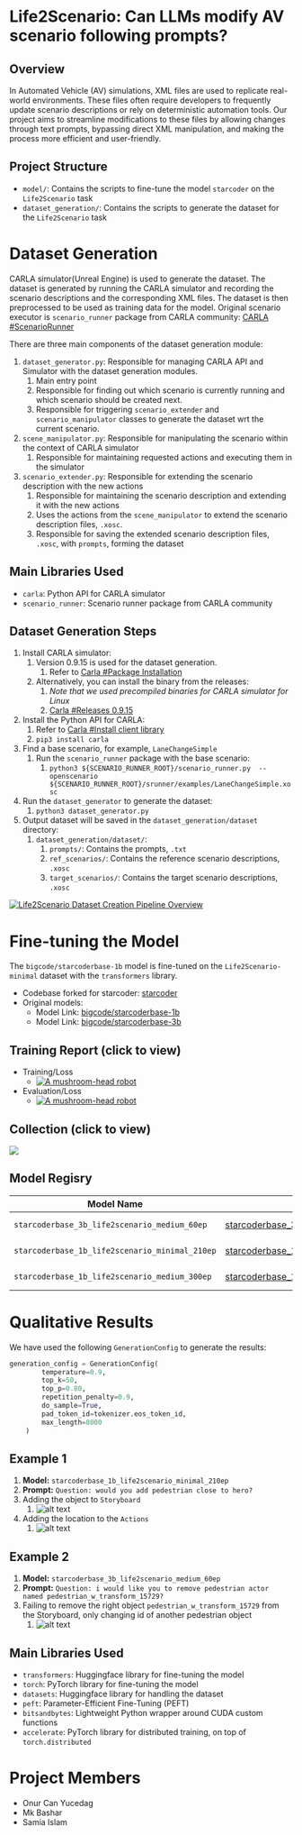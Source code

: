 # Life2Scenario: Can LLMs modify AV scenario following prompts?

## Overview
In Automated Vehicle (AV) simulations, XML files are used to replicate real-world environments. These
files often require developers to frequently update scenario descriptions or rely on deterministic automation
tools. Our project aims to streamline modifications to these files by allowing changes through text prompts,
bypassing direct XML manipulation, and making the process more efficient and user-friendly.

## Project Structure
- `model/`: Contains the scripts to fine-tune the model `starcoder` on the `Life2Scenario` task
- `dataset_generation/`: Contains the scripts to generate the dataset for the `Life2Scenario` task

# Dataset Generation
CARLA simulator(Unreal Engine) is used to generate the dataset. The dataset is generated by running the CARLA simulator and recording the scenario descriptions and the corresponding XML files. The dataset is then preprocessed to be used as training data for the model. Original scenario executor is `scenario_runner` package from CARLA community: [CARLA #ScenarioRunner](https://github.com/carla-simulator/scenario_runner)

There are three main components of the dataset generation module:
1. `dataset_generator.py`: Responsible for managing CARLA API and Simulator with the dataset generation modules.
   1. Main entry point
   2. Responsible for finding out which scenario is currently running and which scenario should be created next.
   3. Responsible for triggering `scenario_extender` and `scenario_manipulator` classes to generate the dataset wrt the current scenario.
2. `scene_manipulator.py`: Responsible for manipulating the scenario within the context of CARLA simulator
   1. Responsible for maintaining requested actions and executing them in the simulator
3. `scenario_extender.py`: Responsible for extending the scenario description with the new actions
   1. Responsible for maintaining the scenario description and extending it with the new actions
   2. Uses the actions from the `scene_manipulator` to extend the scenario description files, `.xosc`.
   3. Responsible for saving the extended scenario description files, `.xosc`, with `prompts`, forming the dataset

## Main Libraries Used
- `carla`: Python API for CARLA simulator
- `scenario_runner`: Scenario runner package from CARLA community

## Dataset Generation Steps
1. Install CARLA simulator:
   1. Version 0.9.15 is used for the dataset generation. 
      1. Refer to [Carla #Package Installation](https://carla.readthedocs.io/en/latest/start_quickstart/#carla-installation)
   2. Alternatively, you can install the binary from the releases:
      1. _Note that we used precompiled binaries for CARLA simulator for Linux_
      2. [Carla #Releases 0.9.15](https://github.com/carla-simulator/carla/releases/tag/0.9.15)
2. Install the Python API for CARLA:
   1. Refer to [Carla #Install client library](https://carla.readthedocs.io/en/latest/start_quickstart/#carla-installation)
   2. `pip3 install carla`
3. Find a base scenario, for example, `LaneChangeSimple`
   1. Run the `scenario_runner` package with the base scenario:
      1. `python3 ${SCENARIO_RUNNER_ROOT}/scenario_runner.py  --openscenario ${SCENARIO_RUNNER_ROOT}/srunner/examples/LaneChangeSimple.xosc`
4. Run the `dataset_generator` to generate the dataset:
   1. `python3 dataset_generator.py`
5. Output dataset will be saved in the `dataset_generation/dataset` directory:
   1. `dataset_generation/dataset/`:
      1. `prompts/`: Contains the prompts, `.txt`
      2. `ref_scenarios/`: Contains the reference scenario descriptions, `.xosc`
      3. `target_scenarios/`: Contains the target scenario descriptions, `.xosc`

[![Life2Scenario Dataset Creation Pipeline Overview](https://img.youtube.com/vi/Fdeo5Of0PZ4/0.jpg)](https://www.youtube.com/watch?v=Fdeo5Of0PZ4)


# Fine-tuning the Model
The `bigcode/starcoderbase-1b` model is fine-tuned on the `Life2Scenario-minimal` dataset with the `transformers` library. 


- Codebase forked for starcoder: [starcoder](https://github.com/bigcode-project/starcoder)
- Original models: 
  - Model Link: [bigcode/starcoderbase-1b](https://huggingface.co/bigcode/starcoderbase-1b)
  - Model Link: [bigcode/starcoderbase-3b](https://huggingface.co/bigcode/starcoderbase-3b)

## Training Report (click to view)

- Training/Loss
   - [![A mushroom-head robot](assets/training_loss_models.png 'Codey the Codecademy mascot')](https://api.wandb.ai/links/iutdhaka/lh24dpmt)
- Evaluation/Loss
   - [![A mushroom-head robot](assets/eval_loss_starcoder.png 'Codey the Codecademy mascot')](https://api.wandb.ai/links/iutdhaka/lh24dpmt)
## Collection (click to view)
[<img src="assets/collection.png">](https://huggingface.co/collections/olmaditekrar/starcoderbase-life2scenario-6605dfb6cb776765fa7cc24d)

## Model Regisry
| Model Name | Model Link | Dataset Name | Dataset Link |
|------------|------------|--------------|--------------|
| `starcoderbase_3b_life2scenario_medium_60ep` | [starcoderbase_3b_life2scenario_medium_60ep](https://huggingface.co/life2scenario-llm24/starcoderbase_3b_life2scenario_medium_60ep) | `Life2Scenario-medium` | [Life2Scenario-medium](https://huggingface.co/datasets/life2scenario-llm24/Life2Scenario-medium) |
| `starcoderbase_1b_life2scenario_minimal_210ep` | [starcoderbase_1b_life2scenario_minimal_210ep](https://huggingface.co/life2scenario-llm24/starcoderbase_1b_life2scenario_minimal_210ep) | `Life2Scenario-minimal` | [Life2Scenario-minimal](https://huggingface.co/datasets/life2scenario-llm24/Life2Scenario-minimal) |
| `starcoderbase_1b_life2scenario_medium_300ep` | [starcoderbase_1b_life2scenario_medium_300ep](https://huggingface.co/life2scenario-llm24/starcoderbase_1b_life2scenario_medium_300ep) | `Life2Scenario-medium` | [Life2Scenario-medium](https://huggingface.co/datasets/life2scenario-llm24/Life2Scenario-medium) |


# Qualitative Results
We have used the following `GenerationConfig` to generate the results:
```python
generation_config = GenerationConfig(
        temperature=0.9,
        top_k=50,
        top_p=0.80,
        repetition_penalty=0.9,
        do_sample=True,
        pad_token_id=tokenizer.eos_token_id,
        max_length=8000
    )
```

## Example 1
1. **Model:** `starcoderbase_1b_life2scenario_minimal_210ep`
2. **Prompt:** `Question: would you add pedestrian close to hero?`
3. Adding the object to `Storyboard`
   1. ![alt text](assets/ex1_s1b_add_1.png)
4. Adding the location to the `Actions`
   1. ![alt text](assets/ex1_s1b_add_2.png)

## Example 2
1. **Model:** `starcoderbase_3b_life2scenario_medium_60ep`
2. **Prompt:** `Question: i would like you to remove pedestrian actor named pedestrian_w_transform_15729?`
3. Failing to remove the right object `pedestrian_w_transform_15729` from the Storyboard, only changing id of another pedestrian object
   1. ![alt text](assets/ex2_s3b_remove.png)


## Main Libraries Used
- `transformers`: Huggingface library for fine-tuning the model
- `torch`: PyTorch library for fine-tuning the model
- `datasets`: Huggingface library for handling the dataset
- `peft`: Parameter-Efficient Fine-Tuning (PEFT) 
- `bitsandbytes`: Lightweight Python wrapper around CUDA custom functions
- `accelerate`: PyTorch library for distributed training, on top of `torch.distributed`

# Project Members
- Onur Can Yucedag
- Mk Bashar 
- Samia Islam
